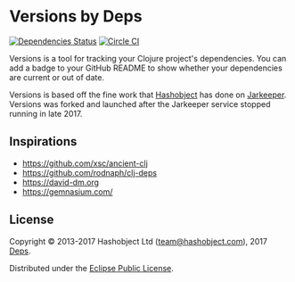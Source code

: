 # Versions by Deps

[![Dependencies Status](https://versions.deps.co/deps-app/versions/status.svg)](https://versions.deps.co/deps-app/versions)
[![Circle CI](https://circleci.com/gh/deps-app/versions.svg?style=svg)](https://circleci.com/gh/deps-app/versions)

Versions is a tool for tracking your Clojure project's dependencies. You can add a badge to your GitHub README to show whether your dependencies are current or out of date.

Versions is based off the fine work that [Hashobject](http://hashobject.com) has done on [Jarkeeper](https://github.com/hashobject/jarkeeper.com). Versions was forked and launched after the Jarkeeper service stopped running in late 2017.

## Inspirations

  * https://github.com/xsc/ancient-clj
  * https://github.com/rodnaph/clj-deps
  * https://david-dm.org
  * https://gemnasium.com/

## License

Copyright © 2013-2017 Hashobject Ltd (team@hashobject.com), 2017 [Deps](https://www.deps.co).

Distributed under the [Eclipse Public License](http://opensource.org/licenses/eclipse-1.0).
